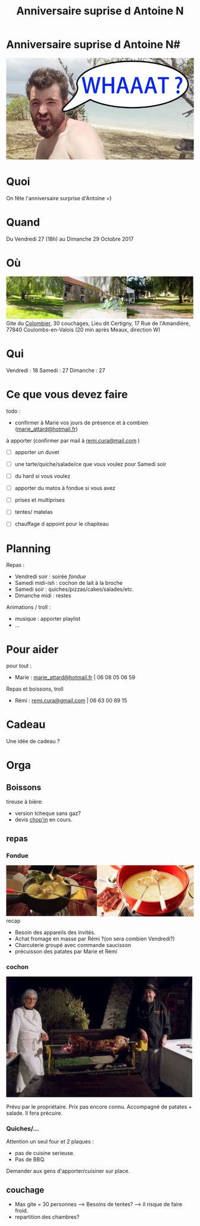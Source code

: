 ﻿---
layout: page
title: Anniversaire suprise d Antoine N
---
# Anniversaire suprise d Antoine N#
![whaaat](/img/birthday/whaaat.jpg)


# Quoi #
On fête l'anniversaire surprise d'Antoine =)


# Quand #
Du Vendredi 27 (18h) au Dimanche 29 Octobre 2017


# Où #
![gite](/img/birthday/gite.jpg)
Gite du [Colombier](http://www.lecolombier77.com/index.php), 30 couchages,
Lieu dit Certigny, 17 Rue de l'Amandière, 77840 Coulombs-en-Valois
(20 min après Meaux, direction W)

# Qui #
Vendredi : 18
Samedi : 27
Dimanche : 27

# Ce que vous devez faire #
todo : 
 - confirmer à Marie vos jours de présence et à combien (marie_attard@hotmail.fr)

à apporter (confirmer par mail à remi.cura@mail.com )

- [ ] apporter un duvet
- [ ] une tarte/quiche/salade/ce que vous voulez pour Samedi soir
- [ ] du hard si vous voulez
- [ ] apporter du matos à fondue si vous avez
- [ ] prises et multiprises
- [ ] tentes/ matelas
- [ ] chauffage d appoint pour le chapiteau

 
# Planning #
Repas : 
 - Vendredi soir : soirée _*fondue*_
 - Samedi midi-ish : cochon de lait à la broche
 - Samedi soir : quiches/pizzas/cakes/salades/etc.
 - Dimanche midi : restes

Animations / troll :
 - musique : apporter playlist
 - ... 

# Pour aider #
pour tout : 
 - Marie : marie_attard@hotmail.fr  |  06 08 05 06 59


Repas et boissons, troll
 - Rémi : remi.cura@gmail.com  |  06 63 00 89 15


# Cadeau #
Une idée de cadeau ?


# Orga #


## Boissons ##
tireuse à bière:
 - version tcheque sans gaz?
 - devis [chop'in](http://www.chop-in.beer) en cours. 


## repas ##


### Fondue ###
![fondue](/img/birthday/fondue.jpg)
recap
 - Besoin des appareils des invités.
 - Achat fromage en masse par Rémi ?(on sera combien Vendredi?)
 - Charcuterie groupé avec commande saucisson
 - précuisson des patates par Marie et Rémi


### cochon ###
![cochon](/img/birthday/mechoui.jpg)



Prévu par le propriétaire. Prix pas encore connu. Accompagné de patates + salade.
Il fera précuire.


### Quiches/... ###
Attention un seul four et 2 plaques :
 - pas de cuisine serieuse. 
 - Pas de BBQ.
 
 Demander aux gens d'apporter/cuisiner sur place.


## couchage ##
 - Max gite = 30 personnes --> Besoins de tentes? --> il risque de faire froid.
 - repartition des chambres?